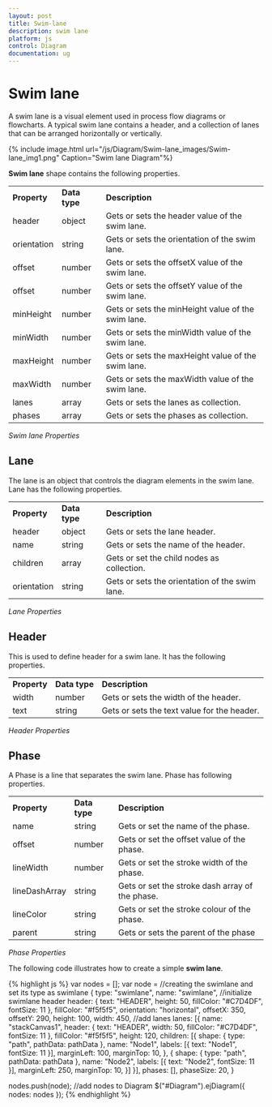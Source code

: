 ```yaml
---
layout: post
title: Swim-lane
description: swim lane 
platform: js
control: Diagram
documentation: ug
---
```


# Swim lane 

A swim lane is a visual element used in process flow diagrams or flowcharts. A typical swim lane contains a header, and a collection of lanes that can be arranged horizontally or vertically.

{% include image.html url="/js/Diagram/Swim-lane_images/Swim-lane_img1.png" Caption="Swim lane Diagram"%}

**Swim lane** shape contains the following properties.

<table>
<tr>
<td>
<b>Property</b></td><td>
<b>Data type</b></td><td>
<b>Description</b></td></tr>
<tr>
<td>
header</td><td>
object</td><td>
Gets or sets the header value of the swim lane.</td></tr>
<tr>
<td>
orientation</td><td>
string</td><td>
Gets or sets the orientation of the swim lane.</td></tr>
<tr>
<td>
offset</td><td>
number</td><td>
Gets or sets the offsetX value of the swim lane.</td></tr>
<tr>
<td>
offset</td><td>
number</td><td>
Gets or sets the offsetY value of the swim lane.</td></tr>
<tr>
<td>
minHeight</td><td>
number</td><td>
Gets or sets the minHeight value of the swim lane.</td></tr>
<tr>
<td>
minWidth</td><td>
number</td><td>
Gets or sets the minWidth value of the swim lane.</td></tr>
<tr>
<td>
maxHeight</td><td>
number</td><td>
Gets or sets the maxHeight value of the swim lane.</td></tr>
<tr>
<td>
maxWidth</td><td>
number</td><td>
Gets or sets the maxWidth value of the swim lane.</td></tr>
<tr>
<td>
lanes</td><td>
array</td><td>
Gets or sets the lanes as collection.</td></tr>
<tr>
<td>
phases</td><td>
array</td><td>
Gets or sets the phases as collection.</td></tr>
</table>

_Swim lane Properties_

## Lane

The lane is an object that controls the diagram elements in the swim lane. Lane has the following properties.

<table>
<tr>
<td>
<b>Property</b></td><td>
<b>Data type</b></td><td>
<b>Description</b></td></tr>
<tr>
<td>
header</td><td>
object</td><td>
Gets or sets the lane header.</td></tr>
<tr>
<td>
name</td><td>
string</td><td>
Gets or sets the name of the header.</td></tr>
<tr>
<td>
children</td><td>
array</td><td>
Gets or set the child nodes as collection.</td></tr>
<tr>
<td>
orientation</td><td>
string</td><td>
Gets or sets the orientation of the swim lane.</td></tr>
</table>

_Lane Properties_

## Header

This is used to define header for a swim lane. It has the following properties.

<table>
<tr>
<td>
<b>Property</b></td><td>
<b>Data type</b></td><td>
<b>Description</b></td></tr>
<tr>
<td>
width</td><td>
number</td><td>
Gets or sets the width of the header.</td></tr>
<tr>
<td>
text</td><td>
string</td><td>
Gets or sets the text value for the header.</td></tr>
</table>

_Header Properties_

## Phase

A Phase is a line that separates the swim lane. Phase has following properties.

<table>
<tr>
<td>
<b>Property</b></td><td>
<b>Data type</b></td><td>
<b>Description</b></td></tr>
<tr>
<td>
name</td><td>
string</td><td>
Gets or set the name of the phase.</td></tr>
<tr>
<td>
offset</td><td>
number</td><td>
Gets or set the offset value of the phase.</td></tr>
<tr>
<td>
lineWidth</td><td>
number</td><td>
Gets or set the stroke width of the phase.</td></tr>
<tr>
<td>
lineDashArray</td><td>
string</td><td>
Gets or set the stroke dash array of the phase.</td></tr>
<tr>
<td>
lineColor</td><td>
string</td><td>
Gets or set the stroke colour of the phase.</td></tr>
<tr>
<td>
parent</td><td>
string</td><td>
Gets or sets the parent of the phase</td></tr>
</table>

_Phase Properties_

The following code illustrates how to create a simple **swim lane**.

{% highlight js %}
var nodes = [];
var node =
   //creating the swimlane and set its type as swimlane
   {
      type: "swimlane",
      name: "swimlane",
      //initialize swimlane header
      header: {
         text: "HEADER",
         height: 50,
         fillColor: "#C7D4DF",
         fontSize: 11
      },
      fillColor: "#f5f5f5",
      orientation: "horizontal",
      offsetX: 350,
      offsetY: 290,
      height: 100,
      width: 450,
      //add lanes
      lanes: [{
         name: "stackCanvas1",
         header: {
            text: "HEADER",
            width: 50,
            fillColor: "#C7D4DF",
            fontSize: 11
         },
         fillColor: "#f5f5f5",
         height: 120,
         children: [{
            shape: {
               type: "path",
               pathData: pathData
            },
            name: "Node1",
            labels: [{
               text: "Node1",
               fontSize: 11
            }],
            marginLeft: 100,
            marginTop: 10,
         }, {
            shape: {
               type: "path",
               pathData: pathData
            },
            name: "Node2",
            labels: [{
               text: "Node2",
               fontSize: 11
            }],
            marginLeft: 250,
            marginTop: 10,
         }]
      }],
      phases: [],
      phaseSize: 20,
   }

nodes.push(node);
//add nodes to Diagram
$("#Diagram").ejDiagram({
   nodes: nodes
});
{% endhighlight %}